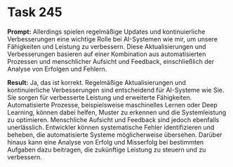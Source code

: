 # Task 245

**Prompt:** Allerdings spielen regelmäßige Updates und kontinuierliche Verbesserungen eine wichtige Rolle bei AI-Systemen wie mir, um unsere Fähigkeiten und Leistung zu verbessern. Diese Aktualisierungen und Verbesserungen basieren auf einer Kombination aus automatisierten Prozessen und menschlicher Aufsicht und Feedback, einschließlich der Analyse von Erfolgen und Fehlern.

**Result:**
Ja, das ist korrekt. Regelmäßige Aktualisierungen und kontinuierliche Verbesserungen sind entscheidend für AI-Systeme wie Sie. Sie sorgen für verbesserte Leistung und erweiterte Fähigkeiten. Automatisierte Prozesse, beispielsweise maschinelles Lernen oder Deep Learning, können dabei helfen, Muster zu erkennen und die Systemleistung zu optimieren. Menschliche Aufsicht und Feedback sind jedoch ebenfalls unerlässlich. Entwickler können systematische Fehler identifizieren und beheben, die automatisierte Systeme möglicherweise übersehen. Darüber hinaus kann eine Analyse von Erfolg und Misserfolg bei bestimmten Aufgaben dazu beitragen, die zukünftige Leistung zu steuern und zu verbessern.
